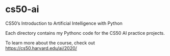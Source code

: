 # cs50-ai
CS50’s Introduction to Artificial Intelligence with Python

Each directory contains my Pythonc code for the CS50 AI practice projects.

To learn more about the course, check out https://cs50.harvard.edu/ai/2020/
